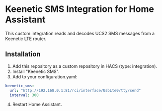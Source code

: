 
# Keenetic SMS Integration for Home Assistant

This custom integration reads and decodes UCS2 SMS messages from a Keenetic LTE router.

## Installation

1. Add this repository as a custom repository in HACS (type: integration).
2. Install "Keenetic SMS".
3. Add to your configuration.yaml:

```yaml
keenetic_sms:
  url: "http://192.168.0.1:81/rci/interface/UsbLte0/tty/send"
  interval: 300
```

4. Restart Home Assistant.
